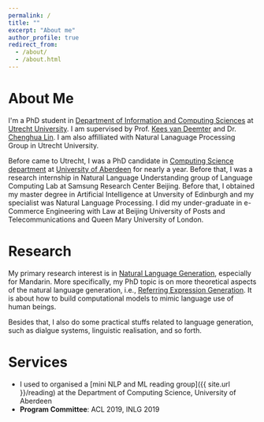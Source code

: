 ```yaml
---
permalink: /
title: ""
excerpt: "About me"
author_profile: true
redirect_from: 
  - /about/
  - /about.html
---
```


About Me
======

I'm a PhD student in [Department of Information and Computing Sciences](https://www.uu.nl/en/organisation/department-of-information-and-computing-sciences) at [Utrecht University](https://www.uu.nl/). I am supervised by Prof. [Kees van Deemter](http://homepages.abdn.ac.uk/k.vdeemter/pages/) and Dr. [Chenghua Lin](https://chenghualin.wordpress.com/). I am also affilliated with Natural Lanaguage Processing Group in Utrecht University. 

Before came to Utrecht, I was a PhD candidate in [Computing Science department](https://www.abdn.ac.uk/ncs/departments/computing-science/index.php) at [University of Aberdeen](https://www.abdn.ac.uk/) for nearly a year. Before that, I was a research internship in Natural Language Understanding group of Language Computing Lab at Samsung Research Center Beijing. Before that, I obtained my master degree in Artificial Intelligence at Unversity of Edinburgh and my specialist was Natural Language Processing. I did my under-graduate in e-Commerce Engineering with Law at Beijing University of Posts and Telecommunications and Queen Mary University of London.

Research
======

My primary research interest is in [Natural Language Generation](https://en.wikipedia.org/wiki/Natural_language_generation), especially for Mandarin. More specifically, my PhD topic is on more theoretical aspects of the natural language generation, i.e., [Referring Expression Generation](http://aura.abdn.ac.uk/handle/2164/8956). It is about how to build computational models to mimic language use of human beings. 

Besides that, I also do some practical stuffs related to language generation, such as dialgue systems, linguistic realisation, and so forth.

Services
======
- I used to organised a [mini NLP and ML reading group]({{ site.url }}/reading) at the Department of Computing Science, University of Aberdeen
- **Program Committee**: ACL 2019, INLG 2019